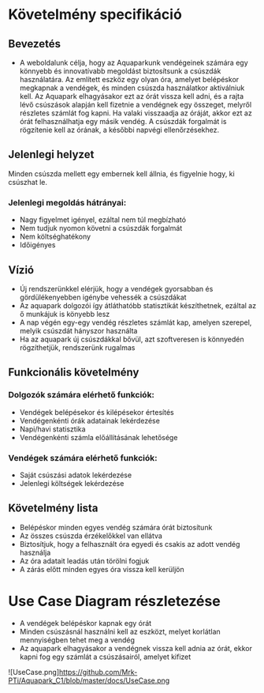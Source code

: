 # Követelmény specifikáció

## Bevezetés 
 - A weboldalunk célja, hogy az Aquaparkunk vendégeinek számára egy könnyebb és innovatívabb megoldást biztosítsunk a csúszdák használatára. 
Az említett eszköz egy olyan óra, amelyet belépéskor megkapnak a vendégek, és minden csúszda használatkor aktiválniuk kell.
Az Aquapark elhagyásakor ezt az órát vissza kell adni, és a rajta lévő csúszások alapján kell fizetnie a vendégnek egy összeget, melyről részletes számlát fog kapni.
Ha valaki visszaadja az óráját, akkor ezt az órát felhasználhatja egy másik vendég.
A csúszdák forgalmát is rögzítenie kell az órának, a későbbi napvégi ellenőrzésekhez.

## Jelenlegi helyzet

Minden csúszda mellett egy embernek kell állnia, és figyelnie hogy, ki csúszhat le.

### Jelenlegi megoldás hátrányai:
 - Nagy figyelmet igényel, ezáltal nem túl megbízható
 - Nem tudjuk nyomon követni a csúszdák forgalmát
 - Nem költséghatékony
 - Időigényes

## Vízió
 - Új rendszerünkkel elérjük, hogy a vendégek gyorsabban és gördülékenyebben igénybe vehessék a csúszdákat
 - Az aquapark dolgozói így átláthatóbb statisztikát készíthetnek, ezáltal az ő munkájuk is könyebb lesz
 - A nap végén egy-egy vendég részletes számlát kap, amelyen szerepel, melyik csúszdát hányszor használta
 - Ha az aquapark új csúszdákkal bővül, azt szoftveresen is könnyedén rögzíthetjük, rendszerünk rugalmas

## Funkcionális követelmény
### Dolgozók számára elérhető funkciók:
- Vendégek belépésekor és kilépésekor értesítés
- Vendégenkénti órák adatainak lekérdezése
- Napi/havi statisztika
- Vendégenkénti számla előállításának lehetősége

### Vendégek számára elérhető funkciók:
- Saját csúszási adatok lekérdezése 
- Jelenlegi költségek lekérdezése

## Követelmény lista
 - Belépéskor minden egyes vendég számára órát biztosítunk
 - Az összes csúszda érzékelőkkel van ellátva
 - Biztosítjuk, hogy a felhasznált óra egyedi és csakis az adott vendég használja
 - Az óra adatait leadás után törölni fogjuk
 - A zárás előtt minden egyes óra vissza kell kerüljön

# Use Case Diagram részletezése
 - A vendégek belépéskor kapnak egy órát
 - Minden csúszásnál használni kell az eszközt, melyet korlátlan mennyiségben tehet meg a vendég
 - Az aquapark elhagyásakor a vendégnek vissza kell adnia az órát, ekkor kapni fog egy számlát a csúszásairól, amelyet kifizet
 
 ![UseCase.png]https://github.com/Mrk-PTi/Aquapark_C1/blob/master/docs/UseCase.png